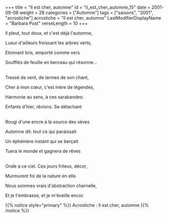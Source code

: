+++
title = "Il est cher, automne"
id = "il_est_cher_automne_15"
date = 2001-09-08
weight = 28
categories = ["Automne"]
tags = ["saisons", "2001", "acrostiche"]
acrostiche = "Il est cher, automne"
LastModifierDisplayName = "Barbara Post"
verseLength = 10
+++

Il pleut, tout doux, et c'est déjà l'automne,

Lueur d'ailleurs froissant les arbres verts,

Etonnant bris, emporté comme vers

Soufflés de feuille en berceau qui résonne...

 \
Tressé de vent, de larmes de son chant,

Cher à mon cœur, c'est mère de légendes,

Harmonie au sens, à ces sarabandes:

Enfants d'hier, rêvions. Se détachant

 \
Rougi d'une encre à la source des sèves

Automne dit: tout ce qui paraissait

Un éphémère instant qui se berçait

Tuera le monde et gagnera de rêves

 \
Onde à ce ciel. Ces jours frileux, décor,

Murmurent foi de la nature en elle.

Nous sommes vrais d'abstraction charnelle,

Et je t'embrasse, et je m'éveille encor.

{{% notice style="primary" %}}
Acrostiche : Il est cher, automne
{{% /notice %}}
